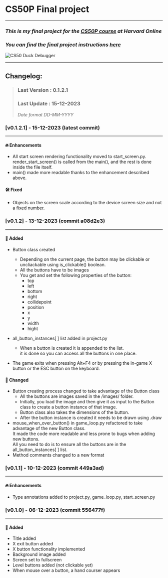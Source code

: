 # **CS50P Final project**
---

### _This is my final project for the [CS50P course](https://cs50.harvard.edu/python/2022/) at Harvard Online_

### _You can find the final project instructions [here](https://cs50.harvard.edu/python/2022/project/)_

![CS50 Duck Debugger](https://cs50.gallerycdn.vsassets.io/extensions/cs50/ddb50/1.1.2/1691002683906/Microsoft.VisualStudio.Services.Icons.Default)

---

## Changelog:

> ### Last Version : 0.1.2.1
>
> ### Last Update : 15-12-2023
>
> _Date format DD-MM-YYYY_

### **[v0.1.2.1] - 15-12-2023 (latest commit)**
--- 
#### 🔥 Enhancements
- All start screen rendering functionality moved to start_screen.py.   
render_start_screen() is called from the main(), and the rest is done inside the file itself.
- main() made more readable thanks to the enhancement described above.

#### 🛠️ Fixed
- Objects on the screen scale according to the device screen size and not a fixed number.


### **[v0.1.2] - 13-12-2023** (commit a08d2e3)
---
#### 🚀 Added
- Button class created  
    - Depending on the current page, the button may be clickable or uncliackable using is_clickable() boolean.
    - All the buttons have to be images
    - You get and set the following properties of the button:  
        - top  
        - left  
        - bottom  
        - right  
        - collidepoint  
        - position  
        - x  
        - y  
        - width  
        - hight  

- all_button_instances\[ \] list added in project.py
    - When a button is created it is appended to the list.  
  it is done so you can access all the buttons in one place.
- The game exits when pressing Alt+F4 or by pressing the in-game X button or the ESC button on the keyboard.
#### 🎨 Changed
- Button creating process changed to take advantage of the Button class  
    - All the buttons are images saved in the /images/ folder.
    - Initially, you load the image and then give it as input to the Button class to create a button instance of that image.
    - Button class also takes the dimensions of the button.
    - After the button instance is created it needs to be drawn using .draw
- mouse_when_over_button() in game_loop.py refactored to take advantage of the new Button class.  
  It made the code more readable and less prone to bugs when adding new buttons.  
  All you need to do is to ensure all the buttons are in the all_button_instances\[ \] list.
- Method comments changed to a new format

### **[v0.1.1] - 10-12-2023** (commit 449a3ad)
---
#### 🔥 Enhancements
- Type annotations added to project.py, game_loop.py, start_screen.py


### **[v0.1.0] - 06-12-2023** (commit 556477f)
---

#### 🚀 Added

- Title added
- X exit button added
- X button functionality implemented
- Background image added
- Screen set to fullscreen
- Level buttons added (not clickable yet)
- When mouse over a button, a hand courser appears
